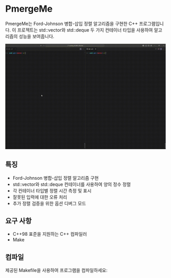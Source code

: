 # PmergeMe

PmergeMe는 Ford-Johnson 병합-삽입 정렬 알고리즘을 구현한 C++ 프로그램입니다. 이 프로젝트는 std::vector와 std::deque 두 가지 컨테이너 타입을 사용하여 알고리즘의 성능을 보여줍니다.

![PmergeMe Demo](./fordJohnson/pmergeme_demo.gif)

## 특징

- Ford-Johnson 병합-삽입 정렬 알고리즘 구현
- std::vector와 std::deque 컨테이너를 사용하여 양의 정수 정렬
- 각 컨테이너 타입별 정렬 시간 측정 및 표시
- 잘못된 입력에 대한 오류 처리
- 추가 정렬 검증을 위한 옵션 디버그 모드

## 요구 사항

- C++98 표준을 지원하는 C++ 컴파일러
- Make

## 컴파일

제공된 Makefile을 사용하여 프로그램을 컴파일하세요:
